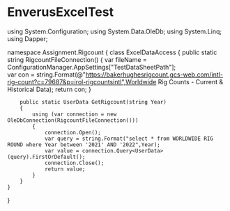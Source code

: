 # EnverusExcelTest
using System.Configuration;
using System.Data.OleDb;
using System.Linq;
using Dapper;

namespace Assignment.Rigcount
{
    class ExcelDataAccess
    {
        public static string RigcountFileConnection()
        {
            var fileName = ConfigurationManager.AppSettings["TestDataSheetPath"];          
            var con = string.Format(@"https://bakerhughesrigcount.gcs-web.com/intl-rig-count?c=79687&p=irol-rigcountsintl",Worldwide Rig Counts - Current & Historical Data);
            return con;
        }

        public static UserData GetRigcount(string Year)
        {
            using (var connection = new OleDbConnection(RigcountFileConnection()))
            {
                connection.Open();
                var query = string.Format("select * from WORLDWIDE RIG ROUND where Year between '2021' AND '2022",Year);
                var value = connection.Query<UserData>(query).FirstOrDefault();
                connection.Close();
                return value;
            }
        }
    }
}
